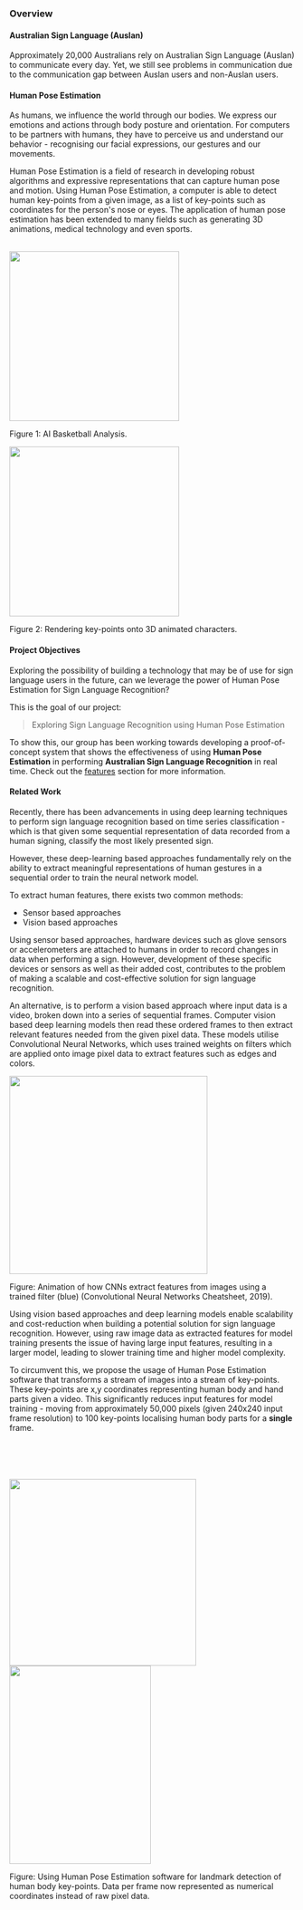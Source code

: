 ### Overview

#### Australian Sign Language (Auslan)

Approximately 20,000 Australians rely on Australian Sign Language (Auslan) to communicate every day. Yet, we still see problems in communication due to the communication gap between Auslan users and non-Auslan users. 

#### Human Pose Estimation

As humans, we influence the world through our bodies. We express our emotions and actions through body posture and orientation. For computers to be partners with humans, they have to perceive us and understand our behavior - recognising our facial expressions, our gestures and our movements.

Human Pose Estimation is a field of research in developing robust algorithms and expressive representations that can capture human pose and motion. Using Human Pose Estimation, a computer is able to detect human key-points from a given image, as a list of key-points such as coordinates for the person's nose or eyes. The application of human pose estimation has been extended to many fields such as generating 3D animations, medical technology and even sports.

<br>
<div class="row center-align">
    <div class="col s12 m6 l6">
        <img src="images/Overview/ai_bball_cropped.gif" style="width: 300px; height: auto">
        <p> Figure 1: AI Basketball Analysis.</p>
    </div>
    <div class="col s12 m6 l6">
        <img src="images/Overview/openpose_animate.gif" style="width: 300px; height: auto">
        <p> Figure 2: Rendering key-points onto 3D animated characters.</p>
    </div>
</div>

#### Project Objectives

Exploring the possibility of building a technology that may be of use for sign language users in the future, can we leverage the power of Human Pose Estimation for Sign Language Recognition?

This is the goal of our project:

> Exploring Sign Language Recognition using Human Pose Estimation

To show this, our group has been working towards developing a proof-of-concept system that shows the effectiveness of using **Human Pose Estimation** in performing **Australian Sign Language Recognition** in real time. Check out the <a href="#features">features</a> section for more information.

#### Related Work

Recently, there has been advancements in using deep learning techniques to perform sign language recognition based on time series classification - which is that given some sequential representation of data recorded from a human signing, classify the most likely presented sign. 

However, these deep-learning based approaches fundamentally rely on the ability to extract meaningful representations of human gestures in a sequential order to train the neural network model.

To extract human features, there exists two common methods:
* Sensor based approaches
* Vision based approaches

Using sensor based approaches, hardware devices such as glove sensors or accelerometers are attached to humans in order to record changes in data when performing a sign. However, development of these specific devices or sensors as well as their added cost, contributes to the problem of making a scalable and cost-effective solution for sign language recognition.

An alternative, is to perform a vision based approach where input data is a video, broken down into a series of sequential frames. Computer vision based deep learning models then read these ordered frames to then extract relevant features needed from the given pixel data. These models utilise Convolutional Neural Networks, which uses trained weights on filters which are applied onto image pixel data to extract features such as edges and colors.
<div class="center-align">
    <img style="width:350px;height:auto" src="https://stanford.edu/~shervine/teaching/cs-230/illustrations/convolution-layer-a.png?1c517e00cb8d709baf32fc3d39ebae67">
    <p> Figure: Animation of how CNNs extract features from images using a trained filter (blue)
    (Convolutional Neural Networks Cheatsheet, 2019). </p> 
</div>

Using vision based approaches and deep learning models enable scalability and cost-reduction when building a potential solution for sign language recognition. However, using raw image data as extracted features for model training presents the issue of having large input features, resulting in a larger model, leading to slower training time and higher model complexity.

To circumvent this, we propose the usage of Human Pose Estimation software that transforms a stream of images into a stream of key-points. These key-points are x,y coordinates representing human body and hand parts given a video. This significantly reduces input features for model training - moving from approximately 50,000 pixels (given 240x240 input frame resolution) to 100 key-points localising human body parts for a **single** frame.

<br>
<div class="center-align">
    <div class="row">
        <div class="col s6 m6 l6">
            <br><br><br>
            <img style="width:330px;height:auto;" src="images/Overview/matt_demo_op.gif">
        </div>
        <div class="col s6 m6 l6">
            <img style="width:250px;height:350px;" src="images/Overview/moving_keypoints.gif">
        </div>
    </div>
    <p> Figure: Using Human Pose Estimation software for landmark detection of human body key-points. Data per frame now represented as numerical coordinates instead of raw pixel data. </p> 
</div>












